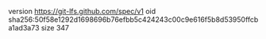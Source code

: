 version https://git-lfs.github.com/spec/v1
oid sha256:50f58e1292d1698696b76efbb5c424243c00c9e616f5b8d53950ffcba1ad3a73
size 347
